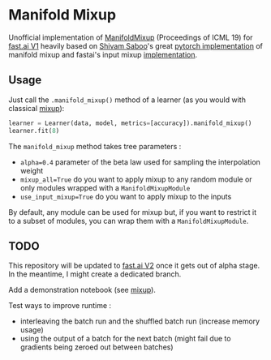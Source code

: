 # Manifold Mixup

Unofficial implementation of [ManifoldMixup](http://proceedings.mlr.press/v97/verma19a/verma19a.pdf) (Proceedings of ICML 19) for [fast.ai V1](https://docs.fast.ai/index.html) heavily based on [Shivam Saboo](https://github.com/shivamsaboo17)'s great [pytorch implementation](https://github.com/shivamsaboo17/ManifoldMixup) of manifold mixup and fastai's input mixup [implementation](https://docs.fast.ai/callbacks.mixup.html).

## Usage

Just call the `.manifold_mixup()` method of a learner (as you would with classical [mixup](https://docs.fast.ai/callbacks.mixup.html)):

```python
learner = Learner(data, model, metrics=[accuracy]).manifold_mixup()
learner.fit(8)
```

The `manifold_mixup` method takes tree parameters :
- `alpha=0.4` parameter of the beta law used for sampling the interpolation weight
- `mixup_all=True` do you want to apply mixup to any random module or only modules wrapped with a `ManifoldMixupModule`
- `use_input_mixup=True` do you want to apply mixup to the inputs

By default, any module can be used for mixup but, if you want to restrict it to a subset of modules, you can wrap them with a `ManifoldMixupModule`. 

## TODO

This repository will be updated to [fast.ai V2](http://dev.fast.ai/) once it gets out of alpha stage.
In the meantime, I might create a dedicated branch.

Add a demonstration notebook (see [mixup](https://docs.fast.ai/callbacks.mixup.html)).

Test ways to improve runtime :
- interleaving the batch run and the shuffled batch run (increase memory usage)
- using the output of a batch for the next batch (might fail due to gradients being zeroed out between batches)
